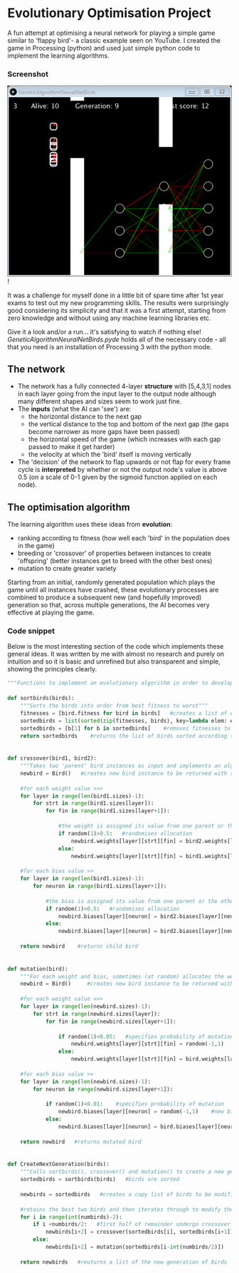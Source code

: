 # Evolutionary Optimisation Project
A fun attempt at optimising a neural network for playing a simple game similar to 'flappy bird'- a classic example seen on YouTube. I created the game in Processing (python) and used just simple python code to implement the learning algorithms.

### Screenshot
![alt text](https://github.com/J-Leetch/Neural-Network-Evolutionary-Optimisation/blob/master/screenshot.png)!

It was a challenge for myself done in a little bit of spare time after 1st year exams to test out my new programming skills. The results were surprisingly good considering its simplicity and that it was a first attempt, starting from zero knowledge and without using any machine learning libraries etc.

Give it a look and/or a run... it's satisfying to watch if nothing else! *GeneticAlgorithmNeuralNetBirds.pyde* holds all of the necessary code - all that you need is an installation of Processing 3 with the python mode.

## The network
- The network has a fully connected 4-layer **structure** with [5,4,3,1] nodes in each layer going from the input layer to the output node although many different shapes and sizes seem to work just fine.
- The **inputs** (what the AI can 'see') are:
  - the horizontal distance to the next gap
  - the vertical distance to the top and bottom of the next gap (the gaps become narrower as more gaps have been passed)
  - the horizontal speed of the game (which increases with each gap passed to make it get harder)
  - the velocity at which the 'bird' itself is moving vertically
- The 'decision' of the network to flap upwards or not flap for every frame cycle is **interpreted** by whether or not the output node's value is above 0.5 (on a scale of 0-1 given by the sigmoid function applied on each node). 

## The optimisation algorithm
The learning algorithm uses these ideas from **evolution**:
- ranking according to fitness (how well each 'bird' in the population does in the game)
- breeding or 'crossover' of properties between instances to create 'offspring' (better instances get to breed with the other best ones)
- mutation to create greater variety

Starting from an initial, randomly generated population which plays the game until all instances have crashed, these evolutionary processes are combined to produce a subsequent new (and hopefully improved) generation so that, across multiple generations, the AI becomes very effective at playing the game.

### Code snippet

Below is the most interesting section of the code which implements these general ideas. It was written by me with almost no research and purely on intuition and so it is basic and unrefined but also transparent and simple, showing the principles clearly. 

```python
"""Functions to implement an evolutionary algorithm in order to develop the birds"""
        
def sortbirds(birds):
    """Sorts the birds into order from best fitness to worst"""
    fitnesses = [bird.fitness for bird in birds]   #creates a list of each bird's fitness
    sortedbirds = list(sorted(zip(fitnesses, birds), key=lambda elem: elem[0], reverse=True))    #sorts the birds using the list of fitnesses as a key
    sortedbirds = [b[1] for b in sortedbirds]    #removes fitnesses to give a list of just bird instances
    return sortedbirds    #returns the list of birds sorted according to fitness


def crossover(bird1, bird2):
    """Takes two 'parent' bird instances as input and implements an algorithm to combine features from each of them and produce a 'child' bird"""
    newbird = Bird()   #creates new bird instance to be returned with specified neural network attributes
    
    #for each weight value >>>
    for layer in range(len(bird1.sizes)-1):
        for strt in range(bird1.sizes[layer]):
            for fin in range(bird1.sizes[layer+1]):
                
                #the weight is assigned its value from one parent or the other at random
                if random(1)>0.5:   #randomises allocation
                    newbird.weights[layer][strt][fin] = bird2.weights[layer][strt][fin]    #weight from parent 2
                else:
                    newbird.weights[layer][strt][fin] = bird1.weights[layer][strt][fin]    #weight from parent 1
                       
    #for each bias value >> 
    for layer in range(len(bird1.sizes)-1):
        for neuron in range(bird1.sizes[layer+1]):
            
            #the bias is assigned its value from one parent or the other at random
            if random(1)>0.5:   #randomises allocation
                newbird.biases[layer][neuron] = bird2.biases[layer][neuron]    #bias from parent 2
            else:
                newbird.biases[layer][neuron] = bird2.biases[layer][neuron]    #bias from parent 1
    
    return newbird    #returns child bird
                
   
def mutation(bird):
    """For each weight and bias, sometimes (at random) allocates the weight/bias a random value between -1 and 1"""
    newbird = Bird()     #creates new bird instance to be returned with mutated neural network attributes
    
    #for each weight value >>>
    for layer in range(len(newbird.sizes)-1):
        for strt in range(newbird.sizes[layer]):
            for fin in range(newbird.sizes[layer+1]):
                
                if random(1)<0.05:   #specifies probability of mutation
                    newbird.weights[layer][strt][fin] = random(-1,1)   #new bird assigned a random weight
                else:
                    newbird.weights[layer][strt][fin] = bird.weights[layer][strt][fin]    #new bird assigned original weight
    
    #for each bias value >>
    for layer in range(len(newbird.sizes)-1):
        for neuron in range(newbird.sizes[layer+1]):
            
            if random(1)<0.01:    #specifies probability of mutation
                newbird.biases[layer][neuron] = random(-1,1)    #new bird assigned a random bias
            else:
                newbird.biases[layer][neuron] = bird.biases[layer][neuron]    #new bird assigned original bias
   
    return newbird   #returns mutated bird

    
def CreateNextGeneration(birds): 
    """Calls sortbirds(), crossover() and mutation() to create a new generation of birds"""   
    sortedbirds = sortbirds(birds)   #birds are sorted
        
    newbirds = sortedbirds   #creates a copy list of birds to be modified by the evolution functions
    
    #retains the best two birds and then iterates through to modify the other birds
    for i in range(int(numbirds)-2): 
        if i <numbirds/2:   #first half of remainder undergo crossover
            newbirds[i+2] = crossover(sortedbirds[i], sortedbirds[i+1])   #next new bird is a cross of two from last generation
        else:
            newbirds[i+2] = mutation(sortedbirds[i-int(numbirds/2)])   #next new bird is a mutation of a bird from last generation
   
    return newbirds   #reuturns a list of the new generation of birds
   
